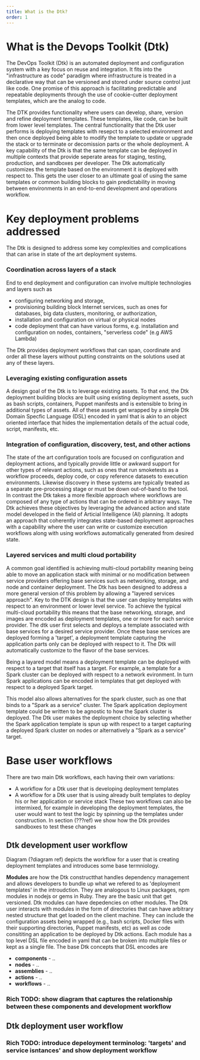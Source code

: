 ```yaml
---
title: What is the Dtk?
order: 1
---
```


# What is the Devops Toolkit (Dtk)

The DevOps Toolkit (Dtk) is an automated deployment and configuration system with a key focus on reuse and integration. It fits into the "infrastructure as code" paradigm where infrastructure is treated in a declarative way that can be versioned and stored under source control just like code. One promise of this approach is facilitating predictable and repeatable deployments through the use of cookie-cutter deployment templates, which are the analog to code.

The DTK provides functionality where users can develop, share, version and refine deployment templates. These templates, like code, can be built from lower level templates.  The central functionality that the Dtk user performs is deploying templates with resepct to a selected environment and then once deployed being able to modify the template to update or upgrade the stack or to terminate or decomission parts or the whole deployment. A key capability of the Dtk is that the same template can be deployed in multiple contexts that provide seperate areas for staging, testing, production, and sandboxes per developer. The Dtk automatically customizes the template based on the environment it is deployed with respect to. This gets the user closer to an ultimate goal of using the same templates or common building blocks to gain predictability in moving between environments in an end-to-end development and operations workflow.


# Key deployment problems addressed

The Dtk is designed to address some key complexities and complications that can arise in state of the art deployment systems.

### Coordination across layers of a stack

End to end deployment and configuration can involve multiple technologies and layers such as
* configuring networking and storage,
* provisioning building block Internet services, such as ones for  databases, big data clusters, monitoring, or authorization, 
* installation and configuration on virtual or physical nodes
* code deployment that can have various forms, e.g. installation and configuration on nodes, containers, "serverless code" (e.g AWS  Lambda)

The Dtk provides deployment workflows that can span, coordinate and order all these layers without putting constraints on the solutions used at any of these layers.

### Leveraging existing configuration assets 

A design goal of the Dtk is to leverage existing assets. To that end, the Dtk deployment building blocks are built using existing deployment assets, such as bash scripts, containers, Puppet manifests and is extensible to bring in additional types of assets. All of these assets get wrapped by a simple Dtk Domain Specfic Language (DSL) encoded in yaml that is akin to an object oriented interface that hides the implementation details of the actual code, script, manifests, etc. 

### Integration of configuration, discovery, test, and other actions

The state of the art configuration tools are focused on configuration and deployment actions, and typically provide little or awkward support for other types of relevant actions, such as ones that run smoketests as a workflow proceeds, deploy code, or copy reference datasets to execution environments. Likewise discovery in these systems are typically treated as a separate pre-processing stage or must be down out-of-band to the tool. In contrast the Dtk takes a more flexible approach where workflows are composed of any type of actions that can be ordered in arbitrary ways. The Dtk achieves these objectives by leveraging the advanced action and state model developed in the field of Articial Intelligence (AI) planning. It adopts an approach that coherently integrates state-based deployment approaches with a capability where the user can write or customize execution workflows along with using workflows automatically generated from desired state. 


### Layered services and multi cloud portability

A common goal identified is achieving multi-cloud portability meaning being able to move an application stack with minimal or no modification between service providers offering base services such as networking, storage, and node and container deployment. The Dtk has been designed to address a more general version of this problem by allowing a "layered services approach". Key to the DTK design is that the user can deploy templates with respect to an environment or lower level service. To achieve the typical multi-cloud portability this means that the base networking, storage, and images are encoded as deployment templates, one or more for each service provider. The dtk user first selects and deploys a template associated with base services for a desired service provider.  Once these base services are deployed forming a 'target', a deployment template capturing the application parts only can be deployed with respect to it. The Dtk will automatically customize to the flavor of the base services. 

Being a layared model means a deployment template can be deployed with respect to a target that itself has a target. For example, a template for a Spark cluster can be deployed with respect to a network evironment. In turn Spark applications can be encoded in templates that get deployed with respect to a deployed Spark target. 

This model also allows alternatives for the spark cluster, such as one that binds to a "Spark as a service" cluster. The Spark application deployment template could be written to be agnostic to how the Spark cluster is deployed. The Dtk user makes the deployment choice by selecting whether the Spark application template is spun up with respect to a target capturing a deployed Spark cluster on nodes or alternatively a "Spark as a service" target.


# Base user workflows

There are two main Dtk workflows, each having their own variations:
* A workflow for a Dtk user that is developing deployment templates
* A workflow for a Dtk user that is using already built templates to deploy his or her application or service stack
These two workflows can also be intermixed, for example in developing the deployment templates, the user would want to test the logic by spinning up the templates under construction. In section (???ref) we show how the Dtk provides sandboxes to test these changes

## Dtk development user workflow

Diagram (?diagram ref) depicts the workflow for a user that is creating deployment templates and introduces some base termniology.

**Modules** are how the Dtk constructthat handles dependency management and allows developers to bundle up what we refered to as 'deployment templates' in the introudction. They are analogous to Linux packages, npm modules in nodejs or gems in Ruby. They are the basic unit that get versioned. Dtk modules can have depedencies on other modules. The Dtk user interacts with modules in the form of directories that can have arbitrary nested structure that get loaded on the client machine. They can include the configuration assets being wrapped (e.g., bash scripts, Docker files with their supporting directories, Puppet manifests, etc) as well as code consititing an application to be deployed by Dtk actions. Each module has a top level DSL file encoded in yaml that can be broken into multiple files or kept as a single file. The base Dtk concepts that DSL encodes are
* **components** - ..
* **nodes** - ..
* **assemblies** - ..
* **actions** - ..
* **workflows** - ..   


### Rich TODO: show diagram that captures the relationship between these components and development workflow


## Dtk deployment user workflow

### Rich TODO: introduce depeloyment terminolog: 'targets' and service isntances' and show deployment workflow